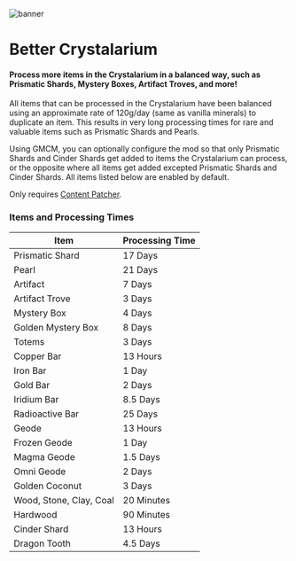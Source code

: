 ![banner](https://github.com/UncleArya/StardewMods/assets/100550741/84c49aea-20d4-43d9-986b-ee7cef8d5a59)

# Better Crystalarium

#### Process more items in the Crystalarium in a balanced way, such as Prismatic Shards, Mystery Boxes, Artifact Troves, and more!

All items that can be processed in the Crystalarium have been balanced using an approximate rate of 120g/day (same as vanilla minerals) to duplicate an item. This results in very long processing times for rare and valuable items such as Prismatic Shards and Pearls.

Using GMCM, you can optionally configure the mod so that only Prismatic Shards and Cinder Shards get added to items the Crystalarium can process, or the opposite where all items get added excepted Prismatic Shards and Cinder Shards. All items listed below are enabled by default.

Only requires [Content Patcher](https://www.nexusmods.com/stardewvalley/mods/1915).

### Items and Processing Times

| Item                    | Processing Time |
| ----------------------- | --------------- |
| Prismatic Shard         | 17 Days         |
| Pearl                   | 21 Days         |
| Artifact                | 7 Days          |
| Artifact Trove          | 3 Days          |
| Mystery Box             | 4 Days          |
| Golden Mystery Box      | 8 Days          |
| Totems                  | 3 Days          |
| Copper Bar              | 13 Hours        |
| Iron Bar                | 1 Day           |
| Gold Bar                | 2 Days          |
| Iridium Bar             | 8.5 Days        |
| Radioactive Bar         | 25 Days         |
| Geode                   | 13 Hours        |
| Frozen Geode            | 1 Day           |
| Magma Geode             | 1.5 Days        |
| Omni Geode              | 2 Days          |
| Golden Coconut          | 3 Days          |
| Wood, Stone, Clay, Coal | 20 Minutes      |
| Hardwood                | 90 Minutes      |
| Cinder Shard            | 13 Hours        |
| Dragon Tooth            | 4.5 Days        |
